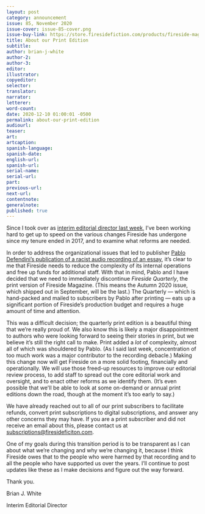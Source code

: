 ```yaml
---
layout: post
category: announcement
issue: 85, November 2020
issue-cover: issue-85-cover.png
issue-buy-link: https://store.firesidefiction.com/products/fireside-magazine-issue-85-november-2020
title: About our Print Edition
subtitle:
author: brian-j-white
author-2:
author-3:
editor:
illustrator:
copyeditor:
selector:
translator:
narrator:
letterer:
word-count:
date: 2020-12-10 01:00:01 -0500
permalink: about-our-print-edition
audiourl:
teaser:
art:
artcaption:
spanish-language:
spanish-date:
english-url:
spanish-url:
serial-name:
serial-url:
part:
previous-url:
next-url:
contentnote:
generalnote:
published: true
---
```


Since I took over as [interim editorial director last week](interim-editorial-director), I’ve been working hard to get up to speed on the various changes Fireside has undergone since my tenure ended in 2017, and to examine what reforms are needed.

In order to address the organizational issues that led to publisher [Pablo Defendini’s publication of a racist audio recording of an essay](regarding-our-audio-recordings), it’s clear to me that Fireside needs to reduce the complexity of its internal operations and free up funds for additional staff. With that in mind, Pablo and I have decided that we need to immediately discontinue _Fireside Quarterly_, the print version of Fireside Magazine. (This means the Autumn 2020 issue, which shipped out in September, will be the last.) The Quarterly — which is hand-packed and mailed to subscribers by Pablo after printing — eats up a significant portion of Fireside’s production budget and requires a huge amount of time and attention.

This was a difficult decision; the quarterly print edition is a beautiful thing that we’re really proud of. We also know this is likely a major disappointment to authors who were looking forward to seeing their stories in print, but we believe it’s still the right call to make. Print added a _lot_ of complexity, almost all of which was shouldered by Pablo. (As I said last week, concentration of too much work was a major contributor to the recording debacle.) Making this change now will get Fireside on a more solid footing, financially and operationally. We will use those freed-up resources to improve our editorial review process, to add staff to spread out the core editorial work and oversight, and to enact other reforms as we identify them. (It’s even possible that we'll be able to look at some on-demand or annual print editions down the road, though at the moment it’s too early to say.)

We have already reached out to all of our print subscribers to facilitate refunds, convert print subscriptions to digital subscriptions, and answer any other concerns they may have. If you are a print subscriber and did not receive an email about this, please contact us at [subscriptions@firesideficiton.com](mailto:subscriptions@firesideficiton.com).

One of my goals during this transition period is to be transparent as I can about what we’re changing and why we’re changing it, because I think Fireside owes that to the people who were harmed by that recording and to all the people who have supported us over the years. I’ll continue to post updates like these as I make decisions and figure out the way forward.

Thank you.

Brian J. White

Interim Editorial Director
